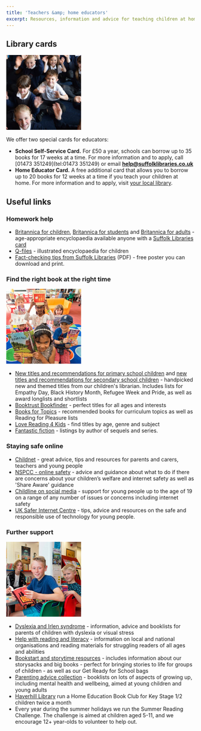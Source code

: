 ```yaml
---
title: 'Teachers &amp; home educators'
excerpt: Resources, information and advice for teaching children at home.
---
```


## Library cards

![Schoolchildren at the Suffolk Libraries Children's Month launch at Bungay Library](/images/featured/featured-school-visit.jpg)

We offer two special cards for educators:

* **School Self-Service Card.** For £50 a year, schools can borrow up to 35 books for 17 weeks at a time. For more information and to apply, call [01473 351249](tel:01473 351249) or email **help@suffolklibraries.co.uk**
* **Home Educator Card.** A free additional card that allows you to borrow up to 20 books for 12 weeks at a time if you teach your children at home. For more information and to apply, visit [your local library](/libraries/).

## Useful links

### Homework help

* [Britannica for children](http://library.eb.co.uk/storelibrarycard?id=suffolklibrary&target=/levels/junior), [Britannica for students](http://library.eb.co.uk/storelibrarycard?id=suffolklibrary&target=/levels/student) and [Britannica for adults](http://library.eb.co.uk/storelibrarycard?id=suffolklibrary&target=/levels/adult) - age-appropriate encyclopaedia available anyone with a [Suffolk Libraries card](/help/joining-the-library/)
* [Q-files](https://www.q-files.com/) - illustrated encyclopaedia for children
* [Fact-checking tips from Suffolk Libraries](/assets/pdf/get-your-facts-right.pdf) (PDF) - free poster you can download and print.

### Find the right book at the right time

![Children holding up books that are popular with Suffolk Libraries readers](/images/featured/featured-children-holding-books.jpg)

* [New titles and recommendations for primary school children](/parents-carers-and-children/childrens-ya-books/) and [new titles and recommendations for secondary school children](/new-suggestions/young-adult/) - handpicked new and themed titles from our children's librarian. Includes lists for Empathy Day, Black History Month, Refugee Week and Pride, as well as award longlists and shortlists
* [Booktrust Bookfinder](https://www.booktrust.org.uk/books-and-reading/bookfinder/) - perfect titles for all ages and interests
* [Books for Topics](https://www.booksfortopics.com/) - recommended books for curriculum topics as well as Reading for Pleasure lists
* [Love Reading 4 Kids](https://www.lovereading4kids.co.uk/) - find titles by age, genre and subject
* [Fantastic fiction](https://www.fantasticfiction.com/) - listings by author of sequels and series.

### Staying safe online

* [Childnet](/parents-carers-and-children/parenting-advice-books-to-help-with-raising-a-family/) -  great advice, tips and resources for parents and carers, teachers and young people
* [NSPCC - online safety](https://www.nspcc.org.uk/preventing-abuse/keeping-children-safe/online-safety/) - advice and guidance about what to do if there are concerns about your children’s welfare and internet safety as well as 'Share Aware' guidance
* [Childline on social media](https://childline.org.uk/get-involved/childline-social-media/) - support for young people up to the age of 19 on a range of any number of issues or concerns including internet safety
* [UK Safer Internet Centre](https://www.saferinternet.org.uk/) - tips, advice and resources on the safe and responsible use of technology for young people.

### Further support

![Two boys with books and a Summer Reading Challenge volunteer](images/featured/featured-src-session.jpg)

* [Dyslexia and Irlen syndrome](/parents-carers-and-children/dyslexia-irlen/) - information, advice and booklists for parents of children with dyslexia or visual stress
* [Help with reading and literacy](/help-with-reading-and-literacy/) - information on local and national organisations and reading materials for struggling readers of all ages and abilities
* [Bookstart and storytime resources](/parents-carers-and-children/bookstart-storytime-resources/) - includes information about our storysacks and big books - perfect for bringing stories to life for groups of children - as well as our Get Ready for School bags
* [Parenting advice collection](/parents-carers-and-children/parenting-advice-books-to-help-with-raising-a-family/) - booklists on lots of aspects of growing up, including mental health and wellbeing, aimed at young children and young adults
* [Haverhill Library](/libraries/haverhill-library/) run a Home Education Book Club for Key Stage 1/2 children twice a month
* Every year during the summer holidays we run the Summer Reading Challenge. The challenge is aimed at children aged 5-11, and we encourage 12+ year-olds to volunteer to help out.
